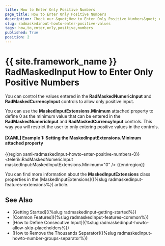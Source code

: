 ```yaml
---
title: How to Enter Only Positive Numbers
page_title: How to Enter Only Positive Numbers
description: Check our &quot;How to Enter Only Positive Numbers&quot; documentation article for the RadMaskedInput {{ site.framework_name }} control.
slug: radmaskedinput-howto-enter-positive-values
tags: how,to,enter,only,positive,numbers
published: True
position: 2
---
```


# {{ site.framework_name }} RadMaskedInput How to Enter Only Positive Numbers

You can control the values entered in the __RadMaskedNumericInput__ and __RadMaskedCurrencyInput__ controls to allow only positive input.

You can use the __MaskedInputExtensions.Minimum__ attached property to define 0 as the minimum value that can be entered in the __RadMaskedNumericInput__ and __RadMaskedCurrencyInput__ controls. This way you will restrict the user to only entering positive values in the controls.

#### __[XAML] Example 1:  Setting the MaskedInputExtensions.Minimum attached property__
{{region xaml-radmaskedinput-howto-enter-positive-numbers-0}}
	<UserControl x:Class="MaskedInputSample.MainPage" 
	             xmlns="http://schemas.microsoft.com/winfx/2006/xaml/presentation"
	             xmlns:x="http://schemas.microsoft.com/winfx/2006/xaml"
	             xmlns:d="http://schemas.microsoft.com/expression/blend/2008"
	             xmlns:maskedInput="clr-namespace:Telerik.Windows.Controls.MaskedInput;assembly=Telerik.Windows.Controls.Input"
	             xmlns:mc="http://schemas.openxmlformats.org/markup-compatibility/2006"
	             xmlns:telerik="http://schemas.telerik.com/2008/xaml/presentation"
	             d:DesignHeight="300"
	             d:DesignWidth="400"
	             mc:Ignorable="d">
	    <telerik:RadMaskedNumericInput maskedInput:MaskedInputExtensions.Minimum="0" />
	</UserControl>
{{endregion}}

You can find more information about the __MaskedInputExtensions__ class properties in the [MaskedInputExtensions]({%slug radmaskedinput-features-extensions%}) article.

## See Also
 * [Getting Started]({%slug radmaskedinput-getting-started%})
 * [Common Features]({%slug radmaskedinput-features-common%})
 * [How to Define Consecutive Input]({%slug radmaskedinput-howto-allow-skip-placeholders%})
 * [How to Remove the Thousands Separator]({%slug radmaskedinput-howto-number-groups-separator%})